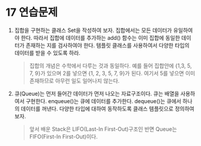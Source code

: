 17 연습문제
===

1. 집합을 구현하는 클래스 Set을 작성하여 보자. 집합에서는 모든 데이터가 유일하여야 한다. 따라서 집합에 데이터를 추가하는 add() 함수는 이미 집합에 동일한 데이터가 존재하는 지를 검사하여야 한다. 템플릿 클래스를 사용하여서 다양한 타입의 데이터를 받을 수 있도록 하라.

    > 집합의 개념은 수학에서 다루는 것과 동일하다. 예를 들어 집합안에 {1,3, 5, 7, 9}가 있으며 2를 넣으면 {1, 2, 3, 5, 7, 9}가 된다. 여기서 5를 넣으면 이미 존재하므로 아무런 일도 일어나지 않는다.

2. 큐(Queue)는 먼저 들어간 데이터가 먼저 나오는 자료구조이다. 큐는 배열을 사용하여서 구현한다. enqueue()는 큐에 데이터를 추가한다. dequeue()는 큐에서 하나의 데이터를 꺼낸다.  다양한 타입에 대하여 동작하도록 클래스 템플릿으로 정의하여 보자.

    > 앞서 배운 Stack은 LIFO(Last-In First-Out)구조인 반면 Queue는 FIFO(First-In First-Out)이다.